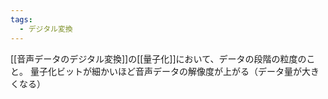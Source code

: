 ```yaml
---
tags:
  - デジタル変換
---
```

[[音声データのデジタル変換]]の[[量子化]]において、データの段階の粒度のこと。
量子化ビットが細かいほど音声データの解像度が上がる（データ量が大きくなる）